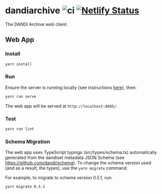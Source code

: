 # dandiarchive ![ci](https://github.com/dandi/dandiarchive/actions/workflows/ci.yml/badge.svg) [![Netlify Status](https://api.netlify.com/api/v1/badges/e7424684-fbdb-4b77-a546-d5757a0f7552/deploy-status)](https://app.netlify.com/sites/gui-dandiarchive-org/deploys)
The DANDI Archive web client.


## Web App

### Install
```bash
yarn install
```

### Run
Ensure the server is running locally (see instructions [here](https://github.com/dandi/dandi-api/#dandi-api)), then:
```bash
yarn run serve
```

The web app will be served at `http://localhost:8085/`.

### Test
```bash
yarn run lint
```

### Schema Migration
The web app uses TypeScript typings (src/types/schema.ts) automatically generated from the dandiset metadata JSON Schema (see https://github.com/dandi/schema). To change the schema version used (and as a result, the types), use the `yarn migrate` command.

For example, to migrate to schema version 0.5.1, run:
```bash
yarn migrate 0.5.1
```
<!-- this is a even cooler comment that is being used as a test -->

